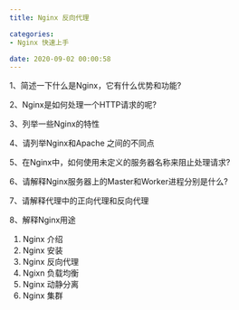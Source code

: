```yaml
---
title: Nginx 反向代理

categories:
- Nginx 快速上手

date: 2020-09-02 00:00:58
---
```



1、简述一下什么是Nginx，它有什么优势和功能?

2、Nginx是如何处理一个HTTP请求的呢?

3、列举一些Nginx的特性

4、请列举Nginx和Apache 之间的不同点

5、在Nginx中，如何使用未定义的服务器名称来阻止处理请求? 

6、请解释Nginx服务器上的Master和Worker进程分别是什么?

7、请解释代理中的正向代理和反向代理

8、解释Nginx用途


1. Nginx 介绍
2. Nginx 安装
3. Nginx 反向代理
4. Ngixn 负载均衡
5. Nginx 动静分离
6. Nginx 集群